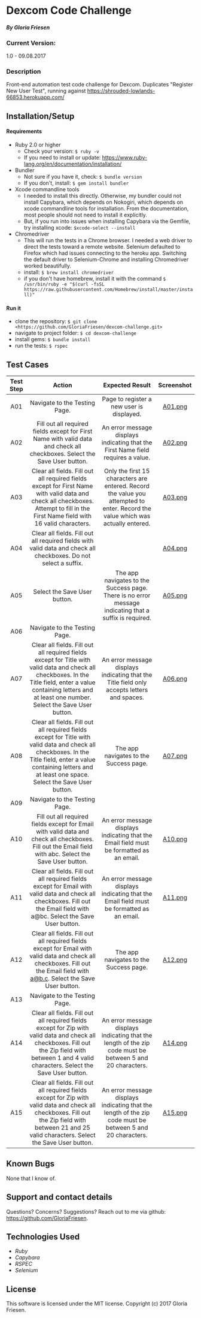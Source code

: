# Dexcom Code Challenge

#### _By Gloria Friesen_

### Current Version:
1.0 - 09.08.2017

### Description
Front-end automation test code challenge for Dexcom. Duplicates "Register New User Test", running against  <https://shrouded-lowlands-66853.herokuapp.com/>

## Installation/Setup

#### Requirements
  * Ruby 2.0 or higher
    * Check your version: `$ ruby -v`
    * If you need to install or update: <https://www.ruby-lang.org/en/documentation/installation/>
  * Bundler
    * Not sure if you have it, check: `$ bundle version`
    * If you don't, install: `$ gem install bundler`
  * Xcode commandline tools
    * I needed to install this directly. Otherwise, my bundler could not install Capybara, which depends on Nokogiri, which depends on xcode commandline tools for installation. From the documentation, most people should not need to install it explicitly.
    * But, if you run into issues when installing Capybara via the Gemfile, try installing xcode: `$xcode-select --install`
  * Chromedriver
    * This will run the tests in a Chrome browser. I needed a web driver to direct the tests toward a remote website. Selenium defaulted to Firefox which had issues connecting to the heroku app. Switching the default driver to Selenium-Chrome and installing Chromedriver worked beautifully.
    * install: `$ brew install chromedriver`
    * if you don't have homebrew, install it with the command `$ /usr/bin/ruby -e "$(curl -fsSL https://raw.githubusercontent.com/Homebrew/install/master/install)"`

#### Run it
  * clone the repository: `$ git clone <https://github.com/GloriaFriesen/dexcom-challenge.git>`
  * navigate to project folder: `$ cd dexcom-challenge`
  * install gems: `$ bundle install`
  * run the tests: `$ rspec`

## Test Cases

| Test Step | Action | Expected Result | Screenshot |
| :----------------------: | :----------------------: | :----------------------: | :----------------------: |
| A01 | Navigate to the Testing Page. | Page to register a new user is displayed. | [A01.png](screenshots/A01.png) |
| A02 | Fill out all required fields except for First Name with valid data and check all checkboxes. Select the Save User button. | An error message displays indicating that the First Name field requires a value. | [A02.png](screenshots/A02.png) |
| A03 | Clear all fields. Fill out all required fields except for First Name with valid data and check all checkboxes. Attempt to fill in the First Name field with 16 valid characters. | Only the first 15 characters are entered. Record the value you attempted to enter. Record the value which was actually entered. | [A03.png](screenshots/A03.png) |
| A04 | Clear all fields. Fill out all required fields with valid data and check all checkboxes. Do not select a suffix. | | [A04.png](screenshots/A04.png) |
| A05 | Select the Save User button. | The app navigates to the Success page. There is no error message indicating that a suffix is required. | [A05.png](screenshots/A05.png) |
| A06 | Navigate to the Testing Page. | | |
| A07 | Clear all fields. Fill out all required fields except for Title with valid data and check all checkboxes. In the Title field, enter a value containing letters and at least one number. Select the Save User button. | An error message displays indicating that the Title field only accepts letters and spaces. | [A06.png](screenshots/A06.png) |
| A08 | Clear all fields. Fill out all required fields except for Title with valid data and check all checkboxes. In the Title field, enter a value containing letters and at least one space. Select the Save User button. | The app navigates to the Success page. | [A07.png](screenshots/A07.png) |
| A09 | Navigate to the Testing Page. | | |
| A10 | Fill out all required fields except for Email with valid data and check all checkboxes. Fill out the Email field with abc. Select the Save User button. | An error message displays indicating that the Email field must be formatted as an email. | [A10.png](screenshots/A10.png) |
| A11 | Clear all fields. Fill out all required fields except for Email with valid data and check all checkboxes. Fill out the Email field with a@bc. Select the Save User button. | An error message displays indicating that the Email field must be formatted as an email. | [A11.png](screenshots/A11.png) |
| A12 | Clear all fields. Fill out all required fields except for Email with valid data and check all checkboxes. Fill out the Email field with a@b.c. Select the Save User button. | The app navigates to the Success page. | [A12.png](screenshots/A12.png) |
| A13 | Navigate to the Testing Page. | | |
| A14 | Clear all fields. Fill out all required fields except for Zip with valid data and check all checkboxes. Fill out the Zip field with between 1 and 4 valid characters. Select the Save User button. | An error message displays indicating that the length of the zip code must be between 5 and 20 characters. | [A14.png](screenshots/A14.png) |
| A15 | Clear all fields. Fill out all required fields except for Zip with valid data and check all checkboxes. Fill out the Zip field with between 21 and 25 valid characters. Select the Save User button. | An error message displays indicating that the length of the zip code must be between 5 and 20 characters. | [A15.png](screenshots/A15.png) |

## Known Bugs
None that I know of.

## Support and contact details
Questions? Concerns? Suggestions? Reach out to me via github: <https://github.com/GloriaFriesen>.

## Technologies Used
* _Ruby_
* _Capybara_
* _RSPEC_
* _Selenium_

## License
This software is licensed under the MIT license.
Copyright (c) 2017 Gloria Friesen.
